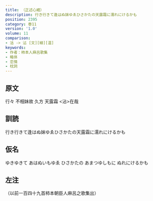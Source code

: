 ```yaml
---
title: （正述心緒）
description: 行き行きて逢はぬ妹ゆゑひさかたの天露霜に濡れにけるかも
position: 2395
category: 巻11
version: '1.0'
volume: 11
comparison:
- 沽 -> 沾 [文][細][温]
keywords:
- 作者：柿本人麻呂歌集
- 略体
- 恋情
- 枕詞
---
```


## 原文

行々 不相妹故 久方 天露霜 <沾>在哉

## 訓読

行き行きて逢はぬ妹ゆゑひさかたの天露霜に濡れにけるかも

## 仮名

ゆきゆきて あはぬいもゆゑ ひさかたの あまつゆしもに ぬれにけるかも

## 左注

（以前一百四十九首柿本朝臣人麻呂之歌集出）
